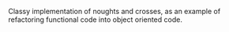 Classy implementation of noughts and crosses, as an example of refactoring functional code into object oriented code.